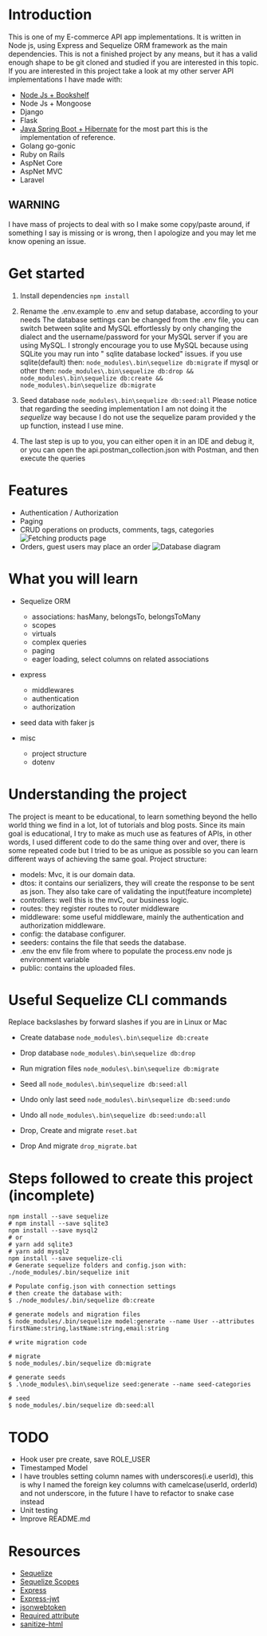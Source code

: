 # Introduction
This is one of my E-commerce API app implementations. It is written in Node js, using Express and Sequelize ORM framework as the main dependencies.
This is not a finished project by any means, but it has a valid enough shape to be git cloned and studied if you are interested in this topic.
If you are interested in this project take a look at my other server API implementations I have made with:

- [Node Js + Bookshelf](https://github.com/melardev/ApiEcomBookshelfExpress)
- Node Js + Mongoose
- Django
- Flask
- [Java Spring Boot + Hibernate]() for the most part this is the implementation of reference.
- Golang go-gonic
- Ruby on Rails
- AspNet Core
- AspNet MVC
- Laravel

## WARNING
I have mass of projects to deal with so I make some copy/paste around, if something I say is missing or is wrong, then I apologize
and you may let me know opening an issue.

# Get started
1. Install dependencies
`npm install`
2. Rename the .env.example to .env and setup database, according to your needs
The database settings can be changed from the .env file, you can switch between sqlite and MySQL effortlessly by 
only changing the dialect and the username/password for your MySQL server if you are using MySQL.
I strongly encourage you to use MySQL because using SQLite you may run into " sqlite database locked" issues.
if you use sqlite(default) then:
`node_modules\.bin\sequelize db:migrate`
if mysql or other then:
`node_modules\.bin\sequelize db:drop && node_modules\.bin\sequelize db:create && node_modules\.bin\sequelize db:migrate`
3. Seed database
`node_modules\.bin\sequelize db:seed:all`
Please notice that regarding the seeding implementation I am not doing it the _sequelize_ way
because I do not use the sequelize param provided y the up function, instead I use mine.

4. The last step is up to you, you can either open it in an IDE and debug it, or you can open the api.postman_collection.json with Postman, and then execute the queries

# Features
- Authentication / Authorization
- Paging
- CRUD operations on products, comments, tags, categories
![Fetching products page](./github_images/postman.png)
- Orders, guest users may place an order
![Database diagram](./github_images/db_structure.png)

# What you will learn
- Sequelize ORM
    - associations: hasMany, belongsTo, belongsToMany
    - scopes
    - virtuals
    - complex queries
    - paging
    - eager loading, select columns on related associations
    
- express
    - middlewares
    - authentication
    - authorization
- seed data with faker js
- misc
    - project structure
    - dotenv
    
# Understanding the project
The project is meant to be educational, to learn something beyond the hello world thing we find in a lot, lot of 
tutorials and blog posts. Since its main goal is educational, I try to make as much use as features of APIs, in other
words, I used different code to do the same thing over and over, there is some repeated code but I tried to be as unique
as possible so you can learn different ways of achieving the same goal.
Project structure:
- models: Mvc, it is our domain data.
- dtos: it contains our serializers, they will create the response to be sent as json. They also take care of validating the input(feature incomplete)
- controllers: well this is the mvC, our business logic.
- routes: they register routes to router middleware
- middleware: some useful middleware, mainly the authentication and authorization middleware.
- config: the database configurer.
- seeders: contains the file that seeds the database.
- .env the env file from where to populate the process.env node js environment variable
- public: contains the uploaded files.

# Useful Sequelize CLI commands
Replace backslashes by forward slashes if you are in Linux or Mac

- Create database
`node_modules\.bin\sequelize db:create`
- Drop database
`node_modules\.bin\sequelize db:drop`
- Run migration files
`node_modules\.bin\sequelize db:migrate`

- Seed all
`node_modules\.bin\sequelize db:seed:all`
- Undo only last seed
`node_modules\.bin\sequelize db:seed:undo`
- Undo all
`node_modules\.bin\sequelize db:seed:undo:all`

- Drop, Create and migrate
`reset.bat`
- Drop And migrate
`drop_migrate.bat`

# Steps followed to create this project (incomplete)

```shell
npm install --save sequelize
# npm install --save sqlite3
npm install --save mysql2
# or
# yarn add sqlite3
# yarn add mysql2
npm install --save sequelize-cli
# Generate sequelize folders and config.json with:
./node_modules/.bin/sequelize init

# Populate config.json with connection settings
# then create the database with:
$ ./node_modules/.bin/sequelize db:create

# generate models and migration files
$ node_modules/.bin/sequelize model:generate --name User --attributes firstName:string,lastName:string,email:string

# write migration code

# migrate
$ node_modules/.bin/sequelize db:migrate

# generate seeds
$ .\node_modules\.bin\sequelize seed:generate --name seed-categories

# seed
$ node_modules/.bin/sequelize db:seed:all
```

# TODO
- Hook user pre create, save ROLE_USER
- Timestamped Model
- I have troubles setting column names with underscores(i.e userId), this is why I named the foreign key columns with camelcase(userId, orderId)
and not underscore, in the future I have to refactor to snake case instead
- Unit testing
- Improve README.md

# Resources
- [Sequelize](http://docs.sequelizejs.com/)
- [Sequelize Scopes](http://docs.sequelizejs.com/manual/tutorial/scopes.html)
- [Express](https://expressjs.com/)
- [Express-jwt](https://github.com/auth0/express-jwt)
- [jsonwebtoken](https://github.com/auth0/node-jsonwebtoken)
- [Required attribute](https://stackoverflow.com/questions/52063685/sequelize-eager-loading-associations-with-optional-scopes)
- [sanitize-html](https://www.npmjs.com/package/sanitize-html)
